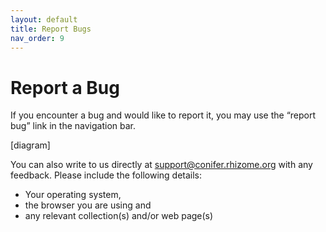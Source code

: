 ```yaml
---
layout: default
title: Report Bugs
nav_order: 9
---
```

# Report a Bug

If you encounter a bug and would like to report it, you may use the “report bug” link in the navigation bar.

[diagram]

You can also write to us directly at [support@conifer.rhizome.org](mailto:support@conifer.rhizome.org) with any feedback.
Please include the following details:
- Your operating system,
- the browser you are using and
- any relevant collection(s) and/or web page(s)
